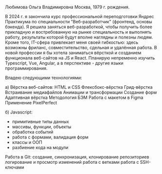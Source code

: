 Любимова Ольга Владимировна
Москва, 1979 г. рождения.

В 2024 г. я закончила курс профессиональной переподготовки Яндрес Практикума по специальности "Веб-разработчик" (фронтенд, основы бэкенда). Я решила заняться веб-разработкой, чтобы получить более прикладную и востребованную на рынке специальность и выполнять работу, результаты которой будут вполне наглядны и полезны людям. Кроме того, IT-сфера привлекает меня своей гибкостью: здесь возможны фриланс, совместительство, сдельная и удалённая работа. В новой профессии я бы хотела заниматься вёрсткой и созданием функционала веб-сайтов на JS и React. Планирую непременно изучить Typescript, Vue, Angular, а в перспективе - другие языки программирования.

Владею следующими технологиями: 

а) Вёрстка веб-сайтов: 
HTML и CSS
Флексбокс-вёрстка
Грид-вёрстка
Встраивание медиафайлов
Анимации и трансформации
Создание форм
Адаптивная вёрстка
Методология БЭМ
Работа с макетом в Figma
Применение PixelPerfect

б) Javascript: 
- примитивные типы данных
- массивы, функции, объекты
- обработка событий
- работа с формами, валидация форм
- классы и ООП
- разбиение кода на модули


Работа в Git:
создание, синхронизация, клонирование репозиториев
логирование и просмотр изменений
работа с ветками
работа с SSH-ключами

<!--
**Aelia5/Aelia5** is a ✨ _special_ ✨ repository because its `README.md` (this file) appears on your GitHub profile.

Here are some ideas to get you started:

- 🔭 I’m currently working on ...
- 🌱 I’m currently learning ...
- 👯 I’m looking to collaborate on ...
- 🤔 I’m looking for help with ...
- 💬 Ask me about ...
- 📫 How to reach me: ...
- 😄 Pronouns: ...
- ⚡ Fun fact: ...
-->
